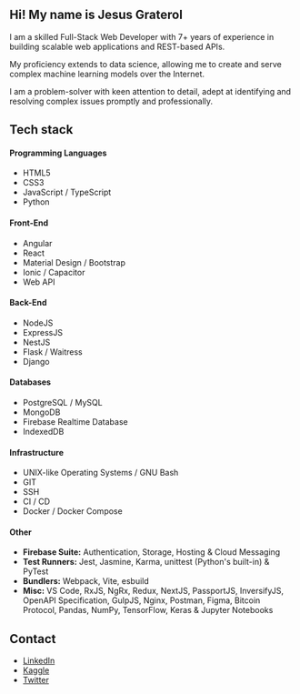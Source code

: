 ## Hi! My name is Jesus Graterol

I am a skilled Full-Stack Web Developer with 7+ years of experience in building scalable web applications and REST-based APIs.

My proficiency extends to data science, allowing me to create and serve complex machine learning models over the Internet.

I am a problem-solver with keen attention to detail, adept at identifying and resolving complex issues promptly and professionally.


## Tech stack



#### Programming Languages

- HTML5
- CSS3
- JavaScript / TypeScript
- Python


#### Front-End

- Angular
- React
- Material Design / Bootstrap
- Ionic / Capacitor
- Web API


#### Back-End

- NodeJS
- ExpressJS
- NestJS
- Flask / Waitress
- Django


#### Databases

- PostgreSQL / MySQL
- MongoDB 
- Firebase Realtime Database
- IndexedDB

  
#### Infrastructure

- UNIX-like Operating Systems / GNU Bash
- GIT
- SSH
- CI / CD
- Docker / Docker Compose


#### Other

- **Firebase Suite:** Authentication, Storage, Hosting & Cloud Messaging
- **Test Runners:** Jest, Jasmine, Karma, unittest (Python's built-in) & PyTest
- **Bundlers:** Webpack, Vite, esbuild
- **Misc:** VS Code, RxJS, NgRx, Redux, NextJS, PassportJS, InversifyJS, OpenAPI Specification, GulpJS, Nginx, Postman, Figma, Bitcoin Protocol, Pandas, NumPy, TensorFlow, Keras & Jupyter Notebooks


## Contact
- [LinkedIn](https://www.linkedin.com/in/jesus-graterol/)
- [Kaggle](https://www.kaggle.com/jesusgraterol)
- [Twitter](https://twitter.com/jesusgrat_dev)
